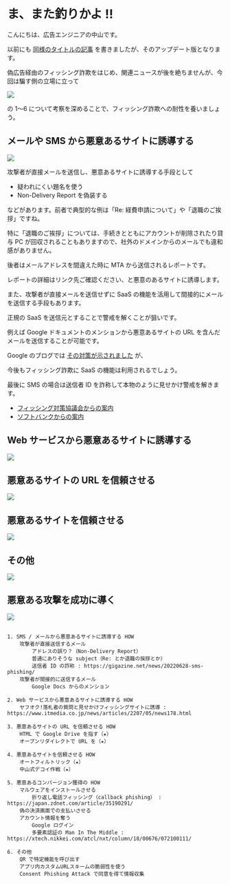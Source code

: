 # ま、また釣りかよ !!

こんにちは、広告エンジニアの中山です。

以前にも [同様のタイトルの記事](https://www.techscore.com/blog/2017/12/10/phishing/) を書きましたが、そのアップデート版となります。

偽広告経由のフィッシング詐欺をはじめ、関連ニュースが後を絶ちませんが、今回は騙す側の立場に立って

<img src='https://raw.githubusercontent.com/nakayama-kazuki/202x/main/phishing/img/0.png' />

の 1～6 について考察を深めることで、フィッシング詐欺への耐性を養いましょう。

## メールや SMS から悪意あるサイトに誘導する

<img src='https://raw.githubusercontent.com/nakayama-kazuki/202x/main/phishing/img/1.png' />

攻撃者が直接メールを送信し、悪意あるサイトに誘導する手段として

- 疑われにくい題名を使う
- Non-Delivery Report を偽装する

などがあります。前者で典型的な例は「Re: 経費申請について」や「退職のご挨拶」ですね。

特に「退職のご挨拶」については、手続きとともにアカウントが削除されたり貸与 PC が回収されることもありますので、社外のドメインからのメールでも違和感がありません。

後者はメールアドレスを間違えた時に MTA から送信されるレポートです。

レポートの詳細はリンク先ご確認ください、と悪意のあるサイトに誘導します。

また、攻撃者が直接メールを送信せずに SaaS の機能を活用して間接的にメールを送信する手段もあります。

正規の SaaS を送信元とすることで警戒を解くことが狙いです。

例えば Google ドキュメントのメンションから悪意あるサイトの URL を含んだメールを送信することが可能です。

Google のブログでは [その対策が示されました](https://workspaceupdates.googleblog.com/2022/03/more-information-in-comment-notifications-gmail.html) が、

今後もフィッシング詐欺に SaaS の機能は利用されるでしょう。

最後に SMS の場合は送信者 ID を詐称して本物のように見せかけ警戒を解きます。

- [フィッシング対策協議会からの案内](https://www.antiphishing.jp/news/alert/docomo_20190621.html)
- [ソフトバンクからの案内](https://www.softbank.jp/mobile/info/personal/news/support/20200304a/)

## Web サービスから悪意あるサイトに誘導する

<img src='https://raw.githubusercontent.com/nakayama-kazuki/202x/main/phishing/img/2.png' />

## 悪意あるサイトの URL を信頼させる

<img src='https://raw.githubusercontent.com/nakayama-kazuki/202x/main/phishing/img/3.png' />

## 悪意あるサイトを信頼させる

<img src='https://raw.githubusercontent.com/nakayama-kazuki/202x/main/phishing/img/4.png' />

## その他

<img src='https://raw.githubusercontent.com/nakayama-kazuki/202x/main/phishing/img/5.png' />

## 悪意ある攻撃を成功に導く

<img src='https://raw.githubusercontent.com/nakayama-kazuki/202x/main/phishing/img/6.png' />


```

1. SMS / メールから悪意あるサイトに誘導する HOW
    攻撃者が直接送信するメール
        アドレスの誤り？（Non-Delivery Report）
        普通にありそうな subject（Re: とか退職の挨拶とか）
        送信者 ID の詐称 : https://gigazine.net/news/20220628-sms-phishing/
    攻撃者が間接的に送信するメール
        Google Docs からのメンション

2. Web サービスから悪意あるサイトに誘導する HOW
    ヤフオク!落札者の質問と見せかけフィッシングサイトに誘導 : https://www.itmedia.co.jp/news/articles/2207/05/news178.html

3. 悪意あるサイトの URL を信頼させる HOW
    HTML で Google Drive を指す（★）
    オープンリダイレクトで URL を（★）

4. 悪意あるサイトを信頼させる HOW
    オートフィルトリック（★）
    中山式デコイ作戦（★）

5. 悪意あるコンバージョン獲得の HOW
    マルウェアをインストールさせる
        折り返し電話フィッシング（callback phishing） : https://japan.zdnet.com/article/35190291/
    偽の決済画面での支払いさせる
    アカウント情報を奪う
        Google ログイン
        多要素認証の Man In The Middle : https://xtech.nikkei.com/atcl/nxt/column/18/00676/072100111/

6. その他
    QR で特定機能を呼び出す
    アプリ内カスタムURLスキームの脆弱性を使う
    Consent Phishing Attack で同意を得て情報収集
```



